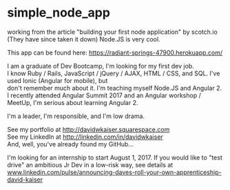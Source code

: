 # simple_node_app
working from the article "building your first node application" by scotch.io  (They have since taken it down)
Node.JS is very cool. 

This app can be found here: https://radiant-springs-47900.herokuapp.com/

I am a graduate of Dev Bootcamp, I'm looking for my first dev job.  
I know Ruby / Rails, JavaScript / jQuery / AJAX,  HTML / CSS, and SQL. I've used Ionic (Angular for mobile), but  
don't remember much about it. I'm teaching myself Node.JS and   Angular 2. I recently attended Angular Summit 2017 
and an Angular workshop / MeetUp, I'm serious about learning Angular 2. 

I'm a leader, I'm responsible, and I'm low drama.  

See my portfolio at http://davidwkaiser.squarespace.com  
See my LinkedIn at http://linkedin.com/in/davidwkaiser  
And, well, you've already found my GitHub...  

I'm looking for an internship to start August 1, 2017. If you would like to "test drive" an ambitious Jr Dev in a low-risk way, see details at www.linkedin.com/pulse/announcing-daves-roll-your-own-apprenticeship-david-kaiser
